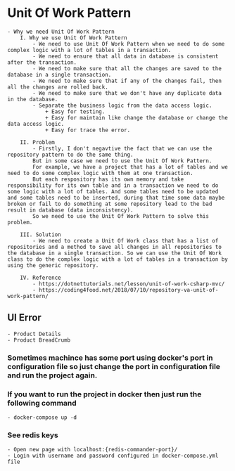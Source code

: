 # Unit Of Work Pattern
    - Why we need Unit Of Work Pattern
        I. Why we use Unit Of Work Pattern
            - We need to use Unit Of Work Pattern when we need to do some complex logic with a lot of tables in a transaction.
            - We need to ensure that all data in database is consistent after the transaction.
            - We need to make sure that all the changes are saved to the database in a single transaction.
            - We need to make sure that if any of the changes fail, then all the changes are rolled back.
            - We need to make sure that we don't have any duplicate data in the database.
            - Separate the business logic from the data access logic.
                + Easy for testing.
                + Easy for maintain like change the database or change the data access logic.
                + Easy for trace the error.

        II. Problem
            - Firstly, I don't negavtive the fact that we can use the repository pattern to do the same thing.
            But in some case we need to use the Unit Of Work Pattern.
            For example, we have a project that has a lot of tables and we need to do some complex logic with them at one transaction. 
            But each respository has its own memory and take responsibility for its own table and in a transaction we need to do some logic with a lot of tables. And some tables need to be updated and some tables need to be inserted, during that time some data maybe broken or fail to do something at some repository lead to the bad result in database (data inconsistency). 
            So we need to use the Unit Of Work Pattern to solve this problem.

        III. Solution
            - We need to create a Unit Of Work class that has a list of repositories and a method to save all changes in all repositories to the database in a single transaction. So we can use the Unit Of Work class to do the complex logic with a lot of tables in a transaction by using the generic repository.
        
        IV. Reference
            - https://dotnettutorials.net/lesson/unit-of-work-csharp-mvc/
            - https://coding4food.net/2018/07/10/repository-va-unit-of-work-pattern/
## UI Error
    - Product Details
    - Product BreadCrumb

### Sometimes machince has some port using docker's port in configuration file so just change the port in configuration file and run the project again.

### If you want to run the project in docker then just run the following command
    - docker-compose up -d

### See redis keys
    - Open new page with localhost:{redis-commander-port}/
    - Login with username and password configured in docker-compose.yml file